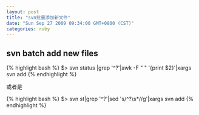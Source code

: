 ```yaml
---
layout: post
title: "svn批量添加新文件"
date: "Sun Sep 27 2009 09:34:00 GMT+0800 (CST)"
categories: ruby
---
```


svn batch add new files
-----

{% highlight bash %}
$> svn status |grep '^\?'|awk -F " " '{print $2}'|xargs svn add
{% endhighlight %}

或者是

{% highlight bash %}
$> svn st|grep '^\?'|sed 's/^\?\s*//g'|xargs svn add
{% endhighlight %}

